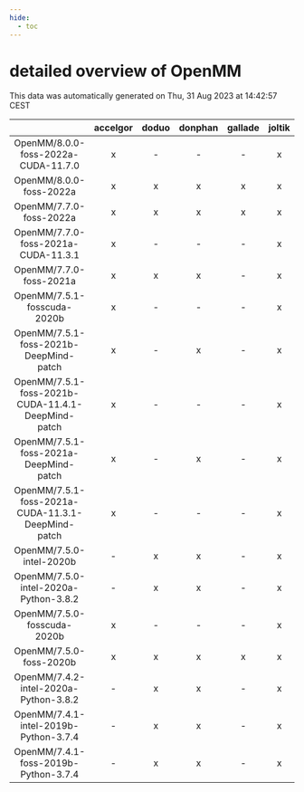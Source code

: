 ```yaml
---
hide:
  - toc
---
```


detailed overview of OpenMM
===========================


This data was automatically generated on Thu, 31 Aug 2023 at 14:42:57 CEST  

| |accelgor|doduo|donphan|gallade|joltik|skitty|swalot|victini|
| :---: | :---: | :---: | :---: | :---: | :---: | :---: | :---: | :---: |
|OpenMM/8.0.0-foss-2022a-CUDA-11.7.0|x|-|-|-|x|-|-|-|
|OpenMM/8.0.0-foss-2022a|x|x|x|x|x|x|x|x|
|OpenMM/7.7.0-foss-2022a|x|x|x|x|x|x|x|x|
|OpenMM/7.7.0-foss-2021a-CUDA-11.3.1|x|-|-|-|x|-|-|-|
|OpenMM/7.7.0-foss-2021a|x|x|x|-|x|x|x|x|
|OpenMM/7.5.1-fosscuda-2020b|x|-|-|-|x|-|-|-|
|OpenMM/7.5.1-foss-2021b-DeepMind-patch|x|-|x|-|x|-|-|-|
|OpenMM/7.5.1-foss-2021b-CUDA-11.4.1-DeepMind-patch|x|-|-|-|x|-|-|-|
|OpenMM/7.5.1-foss-2021a-DeepMind-patch|x|-|x|-|x|-|-|-|
|OpenMM/7.5.1-foss-2021a-CUDA-11.3.1-DeepMind-patch|x|-|-|-|x|-|-|-|
|OpenMM/7.5.0-intel-2020b|-|x|x|-|x|x|x|x|
|OpenMM/7.5.0-intel-2020a-Python-3.8.2|-|x|x|-|x|x|x|x|
|OpenMM/7.5.0-fosscuda-2020b|x|-|-|-|x|-|-|-|
|OpenMM/7.5.0-foss-2020b|x|x|x|x|x|x|x|x|
|OpenMM/7.4.2-intel-2020a-Python-3.8.2|-|x|x|-|x|x|x|x|
|OpenMM/7.4.1-intel-2019b-Python-3.7.4|-|x|x|-|x|x|-|x|
|OpenMM/7.4.1-foss-2019b-Python-3.7.4|-|x|x|-|x|x|-|x|
